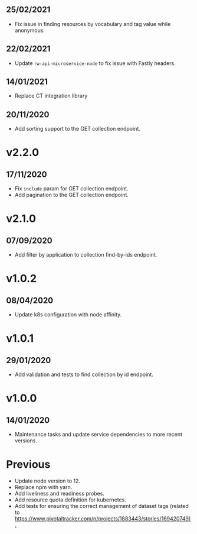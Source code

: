 ## 25/02/2021

- Fix issue in finding resources by vocabulary and tag value while anonymous.

## 22/02/2021

- Update `rw-api-microservice-node` to fix issue with Fastly headers.

## 14/01/2021

- Replace CT integration library

## 20/11/2020

- Add sorting support to the GET collection endpoint.

# v2.2.0

## 17/11/2020

- Fix `include` param for GET collection endpoint.
- Add pagination to the GET collection endpoint.


# v2.1.0

## 07/09/2020

- Add filter by application to collection find-by-ids endpoint.

# v1.0.2

## 08/04/2020

- Update k8s configuration with node affinity.

# v1.0.1

## 29/01/2020

- Add validation and tests to find collection by id endpoint.

# v1.0.0

## 14/01/2020

- Maintenance tasks and update service dependencies to more recent versions.

# Previous

- Update node version to 12.
- Replace npm with yarn.
- Add liveliness and readiness probes.
- Add resource quota definition for kubernetes.
- Add tests for ensuring the correct management of dataset tags (related to <https://www.pivotaltracker.com/n/projects/1883443/stories/169420749).>
